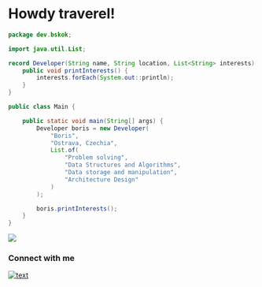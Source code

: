 # Howdy traverel!

```java
package dev.bskok;

import java.util.List;

record Developer(String name, String location, List<String> interests) {
    public void printInterests() {
        interests.forEach(System.out::println);
    }
}

public class Main {

    public static void main(String[] args) {
        Developer boris = new Developer(
            "Boris",
            "Ostrava, Czechia",
            List.of(
                "Problem solving",
                "Data Structures and Algorithms",
                "Data storage and manipulation",
                "Architecture Design"
            )
        );

        boris.printInterests();
    }
}
```

<p align="left">
  <img src="https://skillicons.dev/icons?i=java,py,ts,spring,postgres,docker,react,svelte,angular,git" />
</p>

### Connect with me
[![text](https://img.shields.io/badge/LinkedIn-0077B5?style=for-the-badge&logo=linkedin&logoColor=white)](https://www.linkedin.com/in/b-skok)

